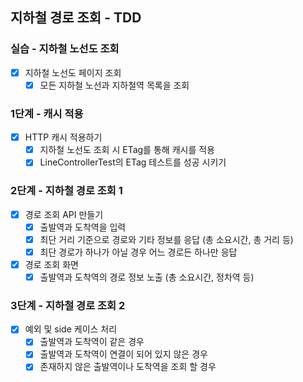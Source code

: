 ## 지하철 경로 조회 - TDD
### 실습 - 지하철 노선도 조회
- [x] 지하철 노선도 페이지 조회
    - [x] 모든 지하철 노선과 지하철역 목록을 조회

### 1단계 - 캐시 적용
- [x] HTTP 캐시 적용하기
    - [x] 지하철 노선도 조회 시 ETag를 통해 캐시를 적용
    - [x] LineControllerTest의 ETag 테스트를 성공 시키기
    
### 2단계 - 지하철 경로 조회 1
- [x] 경로 조회 API 만들기
    - [x] 출발역과 도착역을 입력
    - [x] 최단 거리 기준으로 경로와 기타 정보를 응답 (총 소요시간, 총 거리 등)
    - [x] 최단 경로가 하나가 아닐 경우 어느 경로든 하나만 응답
- [x] 경로 조회 화면
    - [x] 출발역과 도착역의 경로 정보 노출 (총 소요시간, 정차역 등)

### 3단계 - 지하철 경로 조회 2
- [x] 예외 및 side 케이스 처리
    - [x] 출발역과 도착역이 같은 경우
    - [x] 출발역과 도착역이 연결이 되어 있지 않은 경우
    - [x] 존재하지 않은 출발역이나 도착역을 조회 할 경우